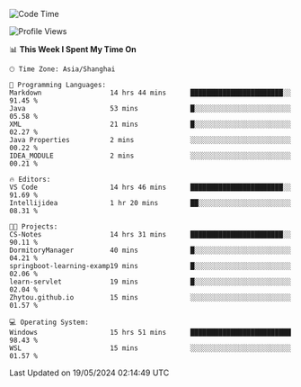 <!--START_SECTION:waka-->
![Code Time](http://img.shields.io/badge/Code%20Time-1%2C697%20hrs%2043%20mins-blue)

![Profile Views](http://img.shields.io/badge/Profile%20Views-4-blue)

📊 **This Week I Spent My Time On** 

```text
🕑︎ Time Zone: Asia/Shanghai

💬 Programming Languages: 
Markdown                 14 hrs 44 mins      ███████████████████████░░   91.45 % 
Java                     53 mins             █░░░░░░░░░░░░░░░░░░░░░░░░   05.58 % 
XML                      21 mins             █░░░░░░░░░░░░░░░░░░░░░░░░   02.27 % 
Java Properties          2 mins              ░░░░░░░░░░░░░░░░░░░░░░░░░   00.22 % 
IDEA_MODULE              2 mins              ░░░░░░░░░░░░░░░░░░░░░░░░░   00.21 % 

🔥 Editors: 
VS Code                  14 hrs 46 mins      ███████████████████████░░   91.69 % 
Intellijidea             1 hr 20 mins        ██░░░░░░░░░░░░░░░░░░░░░░░   08.31 % 

🐱‍💻 Projects: 
CS-Notes                 14 hrs 31 mins      ███████████████████████░░   90.11 % 
DormitoryManager         40 mins             █░░░░░░░░░░░░░░░░░░░░░░░░   04.21 % 
springboot-learning-examp19 mins             █░░░░░░░░░░░░░░░░░░░░░░░░   02.06 % 
learn-servlet            19 mins             █░░░░░░░░░░░░░░░░░░░░░░░░   02.04 % 
Zhytou.github.io         15 mins             ░░░░░░░░░░░░░░░░░░░░░░░░░   01.57 % 

💻 Operating System: 
Windows                  15 hrs 51 mins      █████████████████████████   98.43 % 
WSL                      15 mins             ░░░░░░░░░░░░░░░░░░░░░░░░░   01.57 % 
```


 Last Updated on 19/05/2024 02:14:49 UTC
<!--END_SECTION:waka-->